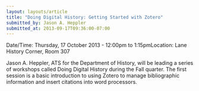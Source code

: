```yaml
---
layout: layouts/article
title: "Doing Digital History: Getting Started with Zotero"
submitted_by: Jason A. Heppler
submitted_at: 2013-09-17T09:36:00-07:00
---
```



Date/Time: Thursday, 17 October 2013 - 12:00pm to 1:15pmLocation: Lane History Corner, Room 307

Jason A. Heppler, ATS for the Department of History, will be leading a series of workshops called Doing Digital History during the Fall quarter. The first session is a basic introduction to using Zotero to manage bibliographic information and insert citations into word processors.






